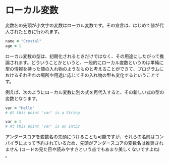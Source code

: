 # ローカル変数

変数名の先頭が小文字の変数はローカル変数です。その宣言は、はじめて値が代入されたときに行われます。

```ruby
name = "Crystal"
age = 1
```

ローカル変数の型は、初期化されるときだけではなく、その用途にしたがって推論されます。どういうことかというと、一般的にローカル変数というのは単純に型の情報を持った値の入れ物のようなものと考えることができて、プログラムにおけるそれぞれの場所や用途に応じてその入れ物の型も変化するということです。

例えば、次のようにローカル変数に別の式を再代入すると、その新しい式の型の変数となります。

```ruby
var = "Hello"
# At this point 'var' is a String

var = 1
# At this point 'var' is an Int32
```

アンダースコアを変数名の先頭につけることも可能ですが、それらの名前はコンパイラによって予約されているため、先頭がアンダースコアの変数名は推奨されません (コードの見た目や読みやすさという点でもあまり美しくないですよね) 。
